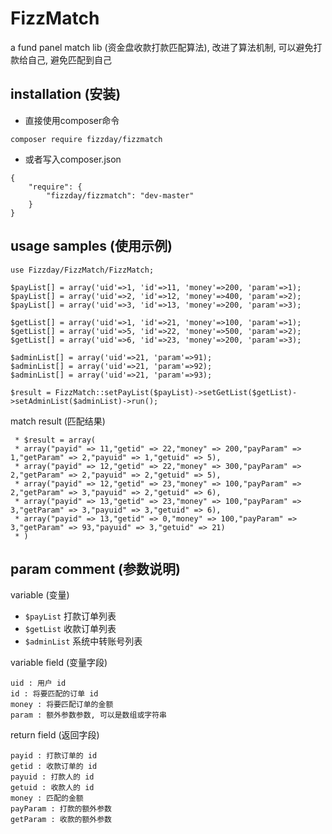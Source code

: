 # FizzMatch
a fund panel match lib (资金盘收款打款匹配算法), 改进了算法机制, 可以避免打款给自己, 避免匹配到自己

## installation (安装)
- 直接使用composer命令  
```
composer require fizzday/fizzmatch
```
- 或者写入composer.json
```
{
    "require": {
        "fizzday/fizzmatch": "dev-master"
    }
}
```
## usage samples (使用示例)
```
use Fizzday/FizzMatch/FizzMatch;

$payList[] = array('uid'=>1, 'id'=>11, 'money'=>200, 'param'=>1);
$payList[] = array('uid'=>2, 'id'=>12, 'money'=>400, 'param'=>2);
$payList[] = array('uid'=>3, 'id'=>13, 'money'=>200, 'param'=>3);

$getList[] = array('uid'=>1, 'id'=>21, 'money'=>100, 'param'=>1);
$getList[] = array('uid'=>5, 'id'=>22, 'money'=>500, 'param'=>2);
$getList[] = array('uid'=>6, 'id'=>23, 'money'=>200, 'param'=>3);

$adminList[] = array('uid'=>21, 'param'=>91);
$adminList[] = array('uid'=>21, 'param'=>92);
$adminList[] = array('uid'=>21, 'param'=>93);

$result = FizzMatch::setPayList($payList)->setGetList($getList)->setAdminList($adminList)->run();
```
match result (匹配结果)
```
 * $result = array(
 * array("payid" => 11,"getid" => 22,"money" => 200,"payParam" => 1,"getParam" => 2,"payuid" => 1,"getuid" => 5),
 * array("payid" => 12,"getid" => 22,"money" => 300,"payParam" => 2,"getParam" => 2,"payuid" => 2,"getuid" => 5),
 * array("payid" => 12,"getid" => 23,"money" => 100,"payParam" => 2,"getParam" => 3,"payuid" => 2,"getuid" => 6),
 * array("payid" => 13,"getid" => 23,"money" => 100,"payParam" => 3,"getParam" => 3,"payuid" => 3,"getuid" => 6),
 * array("payid" => 13,"getid" => 0,"money" => 100,"payParam" => 3,"getParam" => 93,"payuid" => 3,"getuid" => 21)
 * )
```

## param comment (参数说明)
variable (变量)
- `$payList` 打款订单列表  
- `$getList` 收款订单列表  
- `$adminList` 系统中转账号列表  

variable field (变量字段)
```
uid : 用户 id
id : 将要匹配的订单 id
money : 将要匹配订单的金额
param : 额外参数参数, 可以是数组或字符串
```
return field (返回字段)
```
payid : 打款订单的 id
getid : 收款订单的 id
payuid : 打款人的 id
getuid : 收款人的 id
money : 匹配的金额
payParam : 打款的额外参数
getParam : 收款的额外参数
```
